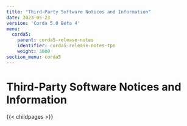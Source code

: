 ```yaml
---
title: "Third-Party Software Notices and Information"
date: 2023-05-23
version: 'Corda 5.0 Beta 4'
menu:
  corda5:
    parent: corda5-release-notes
    identifier: corda5-release-notes-tpn
    weight: 3000
section_menu: corda5
---
```

# Third-Party Software Notices and Information
{{< childpages >}}
